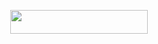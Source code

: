 <p align="center"><a href="https://dashboard.heroku.com/new?template=https://github.com/lajabajwkjsaiajajahjwkdhdywhjwjsjsgs/PVT"> <img src="https://img.shields.io/badge/Deploy%20On%20Heroku-bringle?style=for-the-badge&logo=heroku" width="220" height="38.45"/></a></p>
